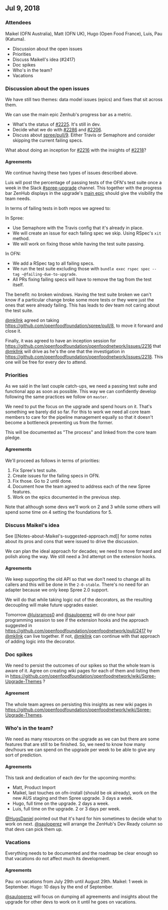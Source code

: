 ## Jul 9, 2018

### Attendees

Maikel (OFN Australia), Matt (OFN UK), Hugo (Open Food France), Luis, Pau (Katuma).

* Discussion about the open issues
* Priorities
* Discuss Maikell's idea (#2417)
* Doc spikes
* Who's in the team?
* Vacations

### Discussion about the open issues

We have still two themes: data model issues (epics) and fixes that sit across them.

We can use the main epic Zenhub's progress bar as a metric.

* What's the status of [#2225](https://github.com/openfoodfoundation/openfoodnetwork/issues/2225). It's still in dev.
* Decide what we do with [#2286](https://github.com/openfoodfoundation/openfoodnetwork/issues/2286) and [#2206](https://github.com/openfoodfoundation/openfoodnetwork/issues/2206).
* Discuss about [spree/pull/9](https://github.com/openfoodfoundation/spree/pull/9). Either Travis or Semaphore and consider skipping the current failing specs.

What about doing an inception for [#2216](https://github.com/openfoodfoundation/openfoodnetwork/issues/2216) with the insights of [#2218](https://github.com/openfoodfoundation/openfoodnetwork/issues/2218)?

#### Agreements

We continue having these two types of issues described above.

Luis will post the percentage of passing tests of the OFN's test suite once a week in the Slack [#spree-upgrade](https://openfoodnetwork.slack.com/messages/C4NDJT3FY/) channel. This together with the progress bar ZenHub displays in the upgrade's [main epic](https://github.com/openfoodfoundation/openfoodnetwork/issues/2109) should give the visibility the team needs.

In terms of failing tests in both repos we agreed to:

In Spree:

* Use Semaphore with the Travis config that it's already in place.
* We will create an issue for each failing spec we skip. Using RSpec's `xit` method.
* We will work on fixing those while having the test suite passing.

In OFN:

* We add a RSpec tag to all failing specs.
* We run the test suite excluding those with `bundle exec rspec spec --tag ~@failing-due-to-upgrade`.
* All PRs fixing failing specs will have to remove the tag from the test itself.

The benefit: no broken windows. Having the test suite broken we can't know if a particular change broke some more tests or they were just the ones that were already failing. This has leads to dev team not caring about the test suite.

[@mkllnk](https://github.com/mkllnk) agreed on taking https://github.com/openfoodfoundation/spree/pull/8, to move it forward and close it.

Finally, it was agreed to have an inception session for https://github.com/openfoodfoundation/openfoodnetwork/issues/2216 that [@mkllnk](https://github.com/mkllnk) will drive as he's the one that the investigation in https://github.com/openfoodfoundation/openfoodnetwork/issues/2218. This one will be free for every dev to attend.

### Priorities

As we said in the last couple catch-ups, we need a passing test suite and
functional app as soon as possible. This way we can confidently develop
following the same practices we follow on `master`.

We need to put the focus on the upgrade and spend hours on it. That's something
we barely did so far. For this to work we need all core team members to care for
the pipeline management equally so that it doesn't become a bottleneck
preventing us from the former.

This will be documented as "The process" and linked from the core team pledge.

#### Agreements

We'll proceed as follows in terms of priorities:

1. Fix Spree's test suite.
2. Create issues for the failing specs in OFN.
3. Fix those. Go to 2 until done.
4. Document how the team agreed to address each of the new Spree features.
5. Work on the epics documented in the previous step.

Note that although some devs we'll work on 2 and 3 while some others will spend some time on 4 setting the foundations for 5.

### Discuss Maikel's idea

See [[Notes-about-Maikel's-suggested-approach.md]] for some notes about its pros and cons that were issued to drive the discussion.

We can plan the ideal approach for decades; we need to move forward and polish
along the way. We still need a 3rd attempt on the extension hooks.

#### Agreements

We keep supporting the old API so that we don't need to change all its callers and this will be done in the `2-0-stable`. There's no need for an adapter because we only keep Spree 2.0 support.

We will do that while taking logic out of the decorators, as the resulting decoupling will make future upgrades easier.

Tomorrow [@luisramos0](https://github.com/luisramos0) and [@sauloperez](https://github.com/sauloperez) will do one hour pair programming session to see if the extension hooks and the approach suggested in https://github.com/openfoodfoundation/openfoodnetwork/pull/2417 by [@mkllnk](https://github.com/mkllnk) can live together. If not, [@mkllnk](https://github.com/mkllnk) can continue with that approach of adding logic into the decorator.

### Doc spikes

We need to persist the outcomes of our spikes so that the whole team is aware of
it. Agree on creating wiki pages for each of them and listing them in
https://github.com/openfoodfoundation/openfoodnetwork/wiki/Spree-Upgrade-Themes ?

#### Agreement

The whole team agrees on persisting this insights as new wiki pages in https://github.com/openfoodfoundation/openfoodnetwork/wiki/Spree-Upgrade-Themes.

### Who's in the team?

We need as many resources on the upgrade as we can but there are some features that are still to be finished. So, we need to know how many dev/hours we can spend on the upgrade per week to be able to give any sort of prediction.

#### Agreements

This task and dedication of each dev for the upcoming months:

* Matt, Product Import
* Maikel, last touches on ofn-install (should be ok already), work on the new AUS staging and then Spree upgrade. 3 days a week.
* Hugo, full time on the upgrade. 2 days a week.
* Luis, full time on the upgrade. 2 or 3 days per week.

[@HugsDaniel](https://github.com/HugsDaniel) pointed out that it's hard for him sometimes to decide what to work on next. [@sauloperez](https://github.com/sauloperez) will arrange the ZenHub's Dev Ready column so that devs can pick them up.

### Vacations

Everything needs to be documented and the roadmap be clear enough so that vacations do not affect much its development.

#### Agreements

Pau: on vacations from July 29th until August 29th.
Maikel: 1 week in September.
Hugo: 10 days by the end of September.

[@sauloperez](https://github.com/sauloperez) will focus on dumping all agreements and insights about the upgrade for other devs to work on it until he goes on vacations.
